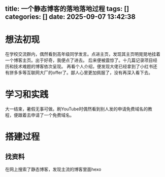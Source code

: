 title: 一个静态博客的落地落地过程
tags: []
categories: []
date: 2025-09-07 13:42:38
---
# 想法初现
在学校交流群内，偶然看到高年级同学发言。点进主页，发现其主页明晃晃地挂着一个博客主页。出于好奇，我便点了进去。
后来便被震惊了。十几篇记录项目经历和技术难题的博客依次呈现。
再看个人介绍，便发现大佬已经拿到了小红书还有拼多多等互联网大厂的offer了。鄙人心里更加佩服了，没有再深入看下去。
# 学习和实践
大一结束，暑假无事可做。刷YouTube时偶然看到别人发的申请免费域名的教程，便跟着去申请了一个免费域名。
# 搭建过程
## 找资料
在网上搜索了静态博客，发现主流的博客里面hexo
